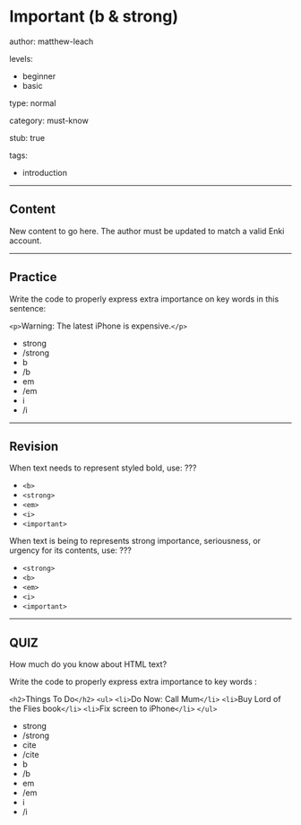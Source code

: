 # Important (b & strong)
author: matthew-leach

levels:
  - beginner
  - basic

type: normal

category: must-know

stub: true


tags:
  - introduction


---
## Content

New content to go here. The author must be updated to match a valid Enki account.

---
## Practice

Write the code to properly express extra importance on key words in this sentence: 

`<p>`<???>Warning<???>: The latest <???>iPhone<???> is expensive.`</p>` 

* strong
* /strong
* b
* /b
* em
* /em
* i
* /i


---
## Revision

When text needs to represent styled bold, use: ???

* `<b>`
* `<strong>`
* `<em>`
* `<i>`
* `<important>`

When text is being to represents strong importance, seriousness, or urgency for its contents, use: ???

* `<strong>`
* `<b>`
* `<em>`
* `<i>`
* `<important>`

---
## QUIZ

How much do you know about HTML text?

Write the code to properly express extra importance to key words : 

`<h2>`Things To Do`</h2>`
`<ul>`
  `<li>`<???>Do Now:<???> Call Mum`</li>`
  `<li>`Buy <???>Lord of the Flies<???> book`</li>`
  `<li>`Fix screen to <???>iPhone<???>`</li>`
`</ul>`

* strong
* /strong
* cite
* /cite
* b
* /b
* em
* /em
* i
* /i

